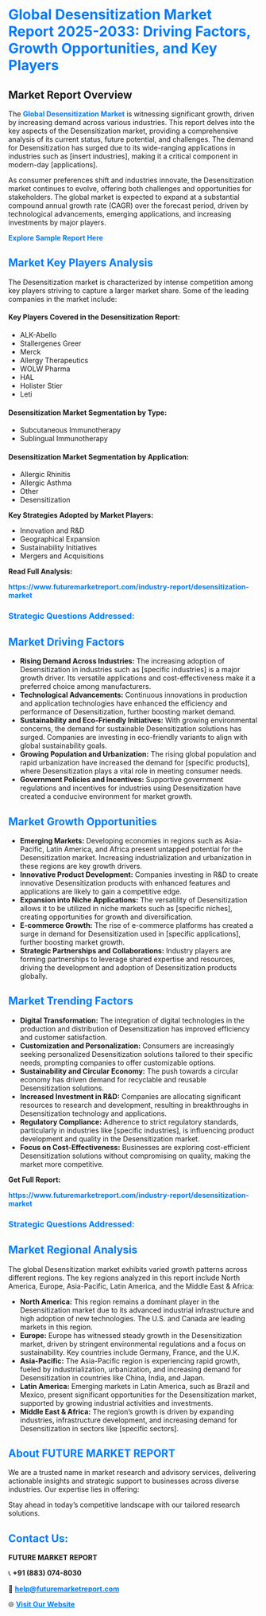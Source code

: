 <h1 style="color: #007BFF;">Global Desensitization Market Report 2025-2033: Driving Factors, Growth Opportunities, and Key Players</h1>

<section id="overview">
<h2>Market Report Overview</h2>
<p>The <a href="https://www.futuremarketreport.com/industry-report/desensitization-market" style="color: #007BFF; text-decoration: none;"><strong>Global Desensitization Market</strong></a> is witnessing significant growth, driven by increasing demand across various industries. This report delves into the key aspects of the Desensitization market, providing a comprehensive analysis of its current status, future potential, and challenges. The demand for Desensitization has surged due to its wide-ranging applications in industries such as [insert industries], making it a critical component in modern-day [applications].</p>
<p>As consumer preferences shift and industries innovate, the Desensitization market continues to evolve, offering both challenges and opportunities for stakeholders. The global market is expected to expand at a substantial compound annual growth rate (CAGR) over the forecast period, driven by technological advancements, emerging applications, and increasing investments by major players.</p>
</section>

<section id="overview">
<p><a href="https://www.futuremarketreport.com/request-sample/reportId=127189" style="color: #007BFF; text-decoration: none;"><strong>Explore Sample Report Here</strong></a></p>
</section>

<section id="key-players">
<h2 style="color: #007BFF;">Market Key Players Analysis</h2>
<p>The Desensitization market is characterized by intense competition among key players striving to capture a larger market share. Some of the leading companies in the market include:</p>
<h4>Key Players Covered in the Desensitization Report:</h4>
<ul><li>ALK-Abello</li><li>Stallergenes Greer</li><li>Merck</li><li>Allergy Therapeutics</li><li>WOLW Pharma</li><li>HAL</li><li>Holister Stier</li><li>Leti</li></ul>
<h4>Desensitization Market Segmentation by Type:</h4>
<ul><li>Subcutaneous Immunotherapy</li><li>Sublingual Immunotherapy</li></ul>

<h4>Desensitization Market Segmentation by Application:</h4>
<ul><li>Allergic Rhinitis</li><li>Allergic Asthma</li><li>Other</li><li>Desensitization</li></ul>
<p><strong>Key Strategies Adopted by Market Players:</strong></p>
<ul>
<li>Innovation and R&D</li>
<li>Geographical Expansion</li>
<li>Sustainability Initiatives</li>
<li>Mergers and Acquisitions</li>
</ul>
</section>

<section>
<p><strong>Read Full Analysis: </strong></p><a href="https://www.futuremarketreport.com/industry-report/desensitization-market" style="color: #007BFF; text-decoration: none;"><strong>https://www.futuremarketreport.com/industry-report/desensitization-market</strong></a>
<h3 style="color: #007BFF;">Strategic Questions Addressed:</h3>
</section>

<section id="driving-factors">
<h2 style="color: #007BFF;">Market Driving Factors</h2>
<ul>
<li><strong>Rising Demand Across Industries:</strong> The increasing adoption of Desensitization in industries such as [specific industries] is a major growth driver. Its versatile applications and cost-effectiveness make it a preferred choice among manufacturers.</li>
<li><strong>Technological Advancements:</strong> Continuous innovations in production and application technologies have enhanced the efficiency and performance of Desensitization, further boosting market demand.</li>
<li><strong>Sustainability and Eco-Friendly Initiatives:</strong> With growing environmental concerns, the demand for sustainable Desensitization solutions has surged. Companies are investing in eco-friendly variants to align with global sustainability goals.</li>
<li><strong>Growing Population and Urbanization:</strong> The rising global population and rapid urbanization have increased the demand for [specific products], where Desensitization plays a vital role in meeting consumer needs.</li>
<li><strong>Government Policies and Incentives:</strong> Supportive government regulations and incentives for industries using Desensitization have created a conducive environment for market growth.</li>
</ul>
</section>

<section id="growth-opportunities">
<h2 style="color: #007BFF;">Market Growth Opportunities</h2>
<ul>
<li><strong>Emerging Markets:</strong> Developing economies in regions such as Asia-Pacific, Latin America, and Africa present untapped potential for the Desensitization market. Increasing industrialization and urbanization in these regions are key growth drivers.</li>
<li><strong>Innovative Product Development:</strong> Companies investing in R&D to create innovative Desensitization products with enhanced features and applications are likely to gain a competitive edge.</li>
<li><strong>Expansion into Niche Applications:</strong> The versatility of Desensitization allows it to be utilized in niche markets such as [specific niches], creating opportunities for growth and diversification.</li>
<li><strong>E-commerce Growth:</strong> The rise of e-commerce platforms has created a surge in demand for Desensitization used in [specific applications], further boosting market growth.</li>
<li><strong>Strategic Partnerships and Collaborations:</strong> Industry players are forming partnerships to leverage shared expertise and resources, driving the development and adoption of Desensitization products globally.</li>
</ul>
</section>

<section id="trending-factors">
<h2 style="color: #007BFF;">Market Trending Factors</h2>
<ul>
<li><strong>Digital Transformation:</strong> The integration of digital technologies in the production and distribution of Desensitization has improved efficiency and customer satisfaction.</li>
<li><strong>Customization and Personalization:</strong> Consumers are increasingly seeking personalized Desensitization solutions tailored to their specific needs, prompting companies to offer customizable options.</li>
<li><strong>Sustainability and Circular Economy:</strong> The push towards a circular economy has driven demand for recyclable and reusable Desensitization solutions.</li>
<li><strong>Increased Investment in R&D:</strong> Companies are allocating significant resources to research and development, resulting in breakthroughs in Desensitization technology and applications.</li>
<li><strong>Regulatory Compliance:</strong> Adherence to strict regulatory standards, particularly in industries like [specific industries], is influencing product development and quality in the Desensitization market.</li>
<li><strong>Focus on Cost-Effectiveness:</strong> Businesses are exploring cost-efficient Desensitization solutions without compromising on quality, making the market more competitive.</li>
</ul>
</section>

<section>
<p><strong>Get Full Report: </strong></p><a href="https://www.futuremarketreport.com/industry-report/desensitization-market" style="color: #007BFF; text-decoration: none;"><strong>https://www.futuremarketreport.com/industry-report/desensitization-market</strong></a>
<h3 style="color: #007BFF;">Strategic Questions Addressed:</h3>
</section>


<section id="regional-analysis">
<h2 style="color: #007BFF;">Market Regional Analysis</h2>
<p>The global Desensitization market exhibits varied growth patterns across different regions. The key regions analyzed in this report include North America, Europe, Asia-Pacific, Latin America, and the Middle East & Africa:</p>
<ul>
<li><strong>North America:</strong> This region remains a dominant player in the Desensitization market due to its advanced industrial infrastructure and high adoption of new technologies. The U.S. and Canada are leading markets in this region.</li>
<li><strong>Europe:</strong> Europe has witnessed steady growth in the Desensitization market, driven by stringent environmental regulations and a focus on sustainability. Key countries include Germany, France, and the U.K.</li>
<li><strong>Asia-Pacific:</strong> The Asia-Pacific region is experiencing rapid growth, fueled by industrialization, urbanization, and increasing demand for Desensitization in countries like China, India, and Japan.</li>
<li><strong>Latin America:</strong> Emerging markets in Latin America, such as Brazil and Mexico, present significant opportunities for the Desensitization market, supported by growing industrial activities and investments.</li>
<li><strong>Middle East & Africa:</strong> The region’s growth is driven by expanding industries, infrastructure development, and increasing demand for Desensitization in sectors like [specific sectors].</li>
</ul>
</section>

<footer>
<h2 style="color: #007BFF;">About FUTURE MARKET REPORT</h2>
<p>We are a trusted name in market research and advisory services, delivering actionable insights and strategic support to businesses across diverse industries. Our expertise lies in offering:</p>

<p>Stay ahead in today’s competitive landscape with our tailored research solutions.</p>

<h2 style="color: #007BFF;">Contact Us:</h2>
<p><strong>FUTURE MARKET REPORT</strong></p>
<p>📞 <strong>+91 (883) 074-8030</strong></p>
<p>📧 <strong><a href="mailto:help@futuremarketreport.com" style="color: #007BFF;">help@futuremarketreport.com</a></strong></p>
<p>🌐 <strong><a href="https://www.futuremarketreport.com/" style="color: #007BFF;">Visit Our Website</a></strong></p>
</footer>